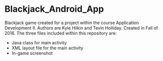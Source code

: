 # Blackjack_Android_App
Blackjack game created for a project within the course Application Development II. Authors are Kyle Hilkin and Tevin Holliday. Created in Fall of 2016.
The three files included within this repository are: 
+ Java class for main activity 
+ XML layout file for the main activity
+ In-game screenshot
